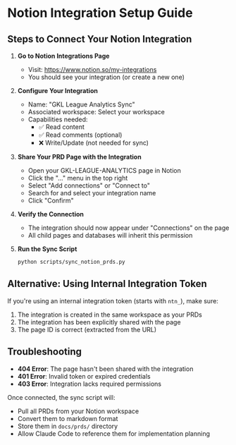 # Notion Integration Setup Guide

## Steps to Connect Your Notion Integration

1. **Go to Notion Integrations Page**
   - Visit: https://www.notion.so/my-integrations
   - You should see your integration (or create a new one)

2. **Configure Your Integration**
   - Name: "GKL League Analytics Sync"
   - Associated workspace: Select your workspace
   - Capabilities needed:
     - ✅ Read content
     - ✅ Read comments (optional)
     - ❌ Write/Update (not needed for sync)

3. **Share Your PRD Page with the Integration**
   - Open your GKL-LEAGUE-ANALYTICS page in Notion
   - Click the "..." menu in the top right
   - Select "Add connections" or "Connect to"
   - Search for and select your integration name
   - Click "Confirm"

4. **Verify the Connection**
   - The integration should now appear under "Connections" on the page
   - All child pages and databases will inherit this permission

5. **Run the Sync Script**
   ```bash
   python scripts/sync_notion_prds.py
   ```

## Alternative: Using Internal Integration Token

If you're using an internal integration token (starts with `ntn_`), make sure:
1. The integration is created in the same workspace as your PRDs
2. The integration has been explicitly shared with the page
3. The page ID is correct (extracted from the URL)

## Troubleshooting

- **404 Error**: The page hasn't been shared with the integration
- **401 Error**: Invalid token or expired credentials
- **403 Error**: Integration lacks required permissions

Once connected, the sync script will:
- Pull all PRDs from your Notion workspace
- Convert them to markdown format
- Store them in `docs/prds/` directory
- Allow Claude Code to reference them for implementation planning